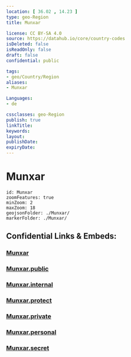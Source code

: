 ```yaml
---
location: [ 36.02 , 14.23 ] 
type: geo-Region
title: Munxar

license: CC BY-SA 4.0
source: https://datahub.io/core/country-codes
isDeleted: false
isReadOnly: false
draft: false
confidential: public

tags:
- geo/Country/Region
aliases:
- Munxar

Languages:
- de

cssclasses: geo-Region
publish: true
linkTitle: 
keywords: 
layout: 
publishDate: 
expiryDate: 
---
```


# Munxar

```leaflet
id: Munxar
zoomFeatures: true 
minZoom: 2 
maxZoom: 18
geojsonFolder: ./Munxar/
markerFolder: ./Munxar/
```


## Confidential Links & Embeds: 

### [Munxar](/_Standards/Earth/Continent/Europe/Europe~South/Malta/Regions~Malta/Għawdex/counties~Għawdex/Munxar.md) 

### [Munxar.public](/_public/Earth/Continent/Europe/Europe~South/Malta/Regions~Malta/Għawdex/counties~Għawdex/Munxar.public.md) 

### [Munxar.internal](/_internal/Earth/Continent/Europe/Europe~South/Malta/Regions~Malta/Għawdex/counties~Għawdex/Munxar.internal.md) 

### [Munxar.protect](/_protect/Earth/Continent/Europe/Europe~South/Malta/Regions~Malta/Għawdex/counties~Għawdex/Munxar.protect.md) 

### [Munxar.private](/_private/Earth/Continent/Europe/Europe~South/Malta/Regions~Malta/Għawdex/counties~Għawdex/Munxar.private.md) 

### [Munxar.personal](/_personal/Earth/Continent/Europe/Europe~South/Malta/Regions~Malta/Għawdex/counties~Għawdex/Munxar.personal.md) 

### [Munxar.secret](/_secret/Earth/Continent/Europe/Europe~South/Malta/Regions~Malta/Għawdex/counties~Għawdex/Munxar.secret.md)

